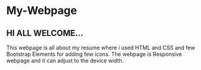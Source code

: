 # My-Webpage
<h2> HI ALL WELCOME...</h2>
This webpage is all about my resume where i used HTML and CSS and few Bootstrap Elements for adding few icons. The webpage is Responsive webpage and it can adjust to the device width. 

